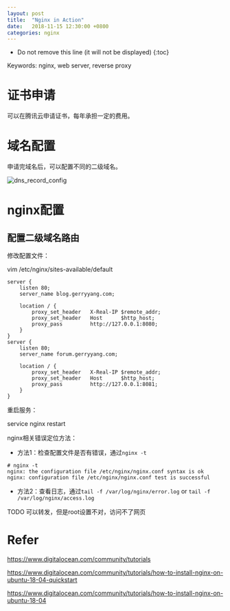 ```yaml
---
layout: post
title:  "Nginx in Action"
date:   2018-11-15 12:30:00 +0800
categories: nginx
---
```


* Do not remove this line (it will not be displayed)
{:toc}

Keywords: nginx, web server, reverse proxy


# 证书申请

可以在腾讯云申请证书，每年承担一定的费用。

# 域名配置

申请完域名后，可以配置不同的二级域名。

![dns_record_config](https://github.com/gerryyang/mac-utils/raw/master/tools/VPS/jekyll/my-jekyll-project/assets/images/201811/dns_record_config.jpg)

# nginx配置

## 配置二级域名路由

修改配置文件：

vim /etc/nginx/sites-available/default

```
server {  
    listen 80;
    server_name blog.gerryyang.com;

    location / {
        proxy_set_header   X-Real-IP $remote_addr;
        proxy_set_header   Host      $http_host;
        proxy_pass         http://127.0.0.1:8080;
    }
}
server {  
    listen 80;
    server_name forum.gerryyang.com;

    location / {
        proxy_set_header   X-Real-IP $remote_addr;
        proxy_set_header   Host      $http_host;
        proxy_pass         http://127.0.0.1:8081;
    }
}
```

重启服务：

service nginx restart

nginx相关错误定位方法：

* 方法1：检查配置文件是否有错误，通过`nginx -t`

```
# nginx -t   
nginx: the configuration file /etc/nginx/nginx.conf syntax is ok
nginx: configuration file /etc/nginx/nginx.conf test is successful
```

* 方法2：查看日志，通过`tail -f /var/log/nginx/error.log` or `tail -f /var/log/nginx/access.log`


TODO 可以转发，但是root设置不对，访问不了网页



# Refer

https://www.digitalocean.com/community/tutorials

[证书安装指引]: https://cloud.tencent.com/document/product/400/4143
[nginx配置二级域名]: https://cloud.tencent.com/developer/article/1198752


https://www.digitalocean.com/community/tutorials/how-to-install-nginx-on-ubuntu-18-04-quickstart

https://www.digitalocean.com/community/tutorials/how-to-install-nginx-on-ubuntu-18-04

